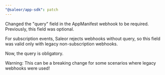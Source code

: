 ```yaml
---
"@saleor/app-sdk": patch
---
```


Changed the "query" field in the AppManifest webhook to be required. Previously, this field was optional.

For subscription events, Saleor rejects webhooks without query, so this field was valid only with legacy non-subscription webhooks.

Now, the query is obligatory.

Warning: This can be a breaking change for some scenarios where legacy webhooks were used!
